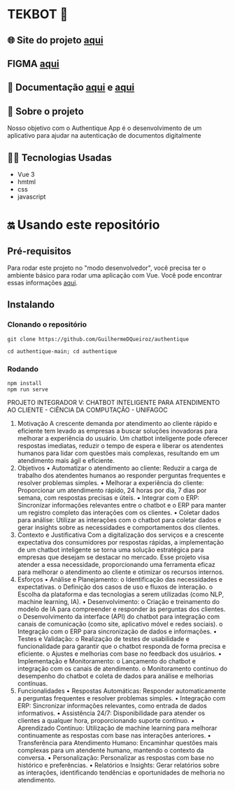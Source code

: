 # TEKBOT 🤖

## 🌐 Site do projeto [aqui](https://authentiquepi.netlify.app/)

## FIGMA [aqui](https://www.figma.com/proto/gZIndmESY0ShsgJ8elLYOu/Projeto-integrador?node-id=111-412&t=5zPIBgipzBTqruqq-1)

## 📝 Documentação [aqui](https://documenter.getpostman.com/view/36194350/2sAXjSyoYc) e [aqui](https://docs.google.com/document/d/1fdmsadEBWa4jsjWFRi1Ugz085ejMnIevyaJtW1IkjWE/edit?usp=sharing) 

## 🧐 Sobre o projeto
Nosso objetivo com o Authentique App é o desenvolvimento de um aplicativo para ajudar na autenticação de documentos digitalmente

## 👩‍💻 Tecnologias Usadas

- Vue 3
- hmtml
- css
- javascript

# 🔛 Usando este repositório
## Pré-requisitos 
Para rodar este projeto no "modo desenvolvedor", você precisa ter o ambiente básico para rodar uma aplicação com Vue. Você pode encontrar essas informações [aqui](https://vuejs.org/).

## Instalando 
### Clonando o repositório
```
git clone https://github.com/GuilhermeDQueiroz/authentique

cd authentique-main; cd authentique
```

### Rodando 
```
npm install
npm run serve
```

PROJETO INTEGRADOR V: CHATBOT INTELIGENTE PARA ATENDIMENTO AO CLIENTE - CIÊNCIA DA COMPUTAÇÃO - UNIFAGOC

1) Motivação
A crescente demanda por atendimento ao cliente rápido e eficiente tem levado as empresas a
buscar soluções inovadoras para melhorar a experiência do usuário. Um chatbot inteligente
pode oferecer respostas imediatas, reduzir o tempo de espera e liberar os atendentes humanos
para lidar com questões mais complexas, resultando em um atendimento mais ágil e eficiente.
2) Objetivos
• Automatizar o atendimento ao cliente: Reduzir a carga de trabalho dos atendentes
humanos ao responder perguntas frequentes e resolver problemas simples.
• Melhorar a experiência do cliente: Proporcionar um atendimento rápido, 24 horas por
dia, 7 dias por semana, com respostas precisas e úteis.
• Integrar com o ERP: Sincronizar informações relevantes entre o chatbot e o ERP para
manter um registro completo das interações com os clientes.
• Coletar dados para análise: Utilizar as interações com o chatbot para coletar dados e
gerar insights sobre as necessidades e comportamentos dos clientes.
3) Contexto e Justificativa
Com a digitalização dos serviços e a crescente expectativa dos consumidores por respostas
rápidas, a implementação de um chatbot inteligente se torna uma solução estratégica para
empresas que desejam se destacar no mercado. Esse projeto visa atender a essa necessidade,
proporcionando uma ferramenta eficaz para melhorar o atendimento ao cliente e otimizar os
recursos internos.
4) Esforços
• Análise e Planejamento:
o Identificação das necessidades e expectativas.
o Definição dos casos de uso e fluxos de interação.
o Escolha da plataforma e das tecnologias a serem utilizadas (como NLP, machine
learning, IA).
• Desenvolvimento:
o Criação e treinamento do modelo de IA para compreender e responder às
perguntas dos clientes.
o Desenvolvimento da interface (API) do chatbot para integração com canais de
comunicação (como site, aplicativo móvel e redes sociais).
o Integração com o ERP para sincronização de dados e informações.
• Testes e Validação:
o Realização de testes de usabilidade e funcionalidade para garantir que o chatbot
responda de forma precisa e eficiente.
o Ajustes e melhorias com base no feedback dos usuários.
• Implementação e Monitoramento:
o Lançamento do chatbot e integração com os canais de atendimento.
o Monitoramento contínuo do desempenho do chatbot e coleta de dados para
análise e melhorias contínuas.
5) Funcionalidades
• Respostas Automáticas: Responder automaticamente a perguntas frequentes e resolver
problemas simples.
• Integração com ERP: Sincronizar informações relevantes, como entrada de dados
informativos.
• Assistência 24/7: Disponibilidade para atender os clientes a qualquer hora,
proporcionando suporte contínuo.
• Aprendizado Contínuo: Utilização de machine learning para melhorar continuamente as
respostas com base nas interações anteriores.
• Transferência para Atendimento Humano: Encaminhar questões mais complexas para
um atendente humano, mantendo o contexto da conversa.
• Personalização: Personalizar as respostas com base no histórico e preferências.
• Relatórios e Insights: Gerar relatórios sobre as interações, identificando tendências e
oportunidades de melhoria no atendimento.

